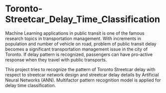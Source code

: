 # Toronto-Streetcar_Delay_Time_Classification

Machine Learning applications in public transit is one of the famous research topics in transportation management. With increments in
population and number of vehicle on road, problem of public transit delay becomes a significant transportation management issue in the city of Toronto. If delay pattern is recognized, passengers can have pro-active response when they travel with public transports. 

This project tries to recognize the pattern of Toronto Streetcar delay with respect to streetcar network design and streetcar delay details by Artificial Neural Networks (ANN). Multifactor pattern recognition model is applied for delay time classification.
